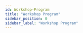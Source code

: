 ```yaml
---
id: Workshop-Program
title: "Workshop Program"
sidebar_position: 0
sidebar_label: "Workshop Program"
---
```

